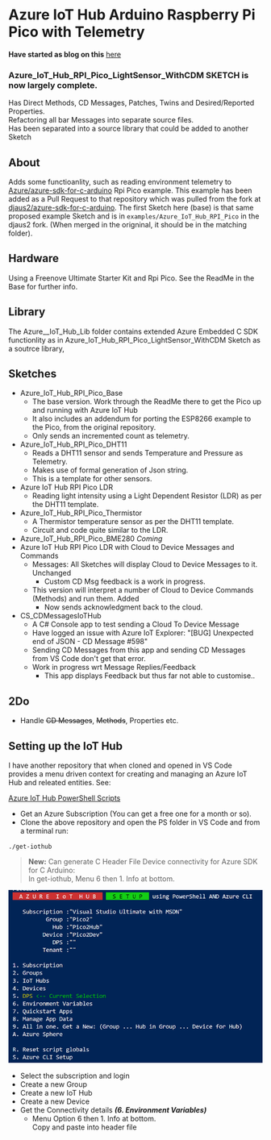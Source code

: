 # Azure IoT Hub Arduino Raspberry Pi Pico with Telemetry

**Have started as blog on this** [here](https://davidjones.sportronics.com.au/ardpico/RPI-Pico-Arduino-AzSDK-Context-pic-ard.html)

### Azure_IoT_Hub_RPI_Pico_LightSensor_WithCDM SKETCH is now largely complete.
Has Direct Methods, CD Messages, Patches, Twins and Desired/Reported Properties.  
Refactoring all bar Messages into separate source files.  
Has been separated into a source library that could be added to another Sketch

## About
Adds some functioanlity, such as reading environment telemetry to [Azure/azure-sdk-for-c-arduino](https://github.com/Azure/azure-sdk-for-c-arduino) Rpi Pico example. This example has been added as a Pull Request to that repository which was pulled from the fork at [djaus2/azure-sdk-for-c-arduino](https://github.com/djaus2/azure-sdk-for-c-arduino). The first Sketch here (base) is that same proposed example Sketch and is in  ```examples/Azure_IoT_Hub_RPI_Pico``` in the djaus2 fork. (When merged in the origninal, it should be in the matching folder).

## Hardware
Using a Freenove Ultimate Starter Kit and Rpi Pico. See the ReadMe in the Base for further info.

## Library
The Azure__IoT_Hub_Lib folder contains extended Azure Embedded C SDK functionlity 
as in Azure_IoT_Hub_RPI_Pico_LightSensor_WithCDM Sketch as a soutrce library,

## Sketches
- Azure_IoT_Hub_RPI_Pico_Base
  - The base version. Work through the ReadMe there to get the Pico up and running with Azure IoT Hub
  - It also includes an addendum for porting the ESP8266 example to the Pico, from the original repository.
  - Only sends an incremented count as telemetry.
- Azure_IoT_Hub_RPI_Pico_DHT11
  - Reads a DHT11 sensor and sends Temperature and Pressure as Telemetry.
  - Makes use of formal generation of Json string.
  - This is a template for other sensors.
- Azure IoT Hub RPI Pico LDR
  - Reading light intensity using a Light Dependent Resistor (LDR)  as per the DHT11 template.
- Azure_IoT_Hub_RPI_Pico_Thermistor
  - A Thermistor temperature sensor as per the DHT11 template.
  - Circuit and code quite similar to the LDR.
 - Azure_IoT_Hub_RPI_Pico_BME280 *Coming*
 - Azure IoT Hub RPI Pico LDR with Cloud to Device Messages and Commands
   - Messages: All Sketches will display Cloud to Device Messages to it. Unchanged
     - Custom CD Msg feedback is a work in progress.
   - This version will interpret a number of Cloud to Device Commands (Methods) and run them. Added
     - Now sends acknowledgment back to the cloud.
 - CS_CDMessagesIoTHub
   - A C# Console app to test sending a Cloud To Device Message
   - Have logged an issue with Azure IoT Explorer: "[BUG] Unexpected end of JSON - CD Message #598" 
   - Sending CD Messages from this app and sending CD Messages from VS Code don't get that error.
   - Work in progress wrt Message Replies/Feedback
     - This app displays Feedback but thus far not able to customise..
 
## 2Do
 - Handle ~~CD Messages~~, ~~Methods~~, Properties etc.

## Setting up the IoT Hub

I have another repository that when cloned and opened in VS Code provides a menu driven context for creating 
and managing an Azure IoT Hub and releated entities. See:

[Azure IoT Hub PowerShell Scripts](https://github.com/djaus2/az-iothub-ps)

- Get an Azure Subscription (You can get a free one for a month or so).
- Clone the above repository and open the PS folder in VS Code and from a terminal run:

```
./get-iothub
```

> **New:** Can generate C Header File Device connectivity for Azure SDK for C Arduino:  
In get-iothub, Menu 6 then 1. Info at bottom.

![get-iothub.ps1](./get-iothub.png)

- Select the subscription and login
- Create a new Group
- Create a new IoT Hub
- Create a new Device
- Get the Connectivity details ***(6. Environment Variables)***
  - Menu Option 6 then 1. Info at bottom.  
Copy and paste into header file

